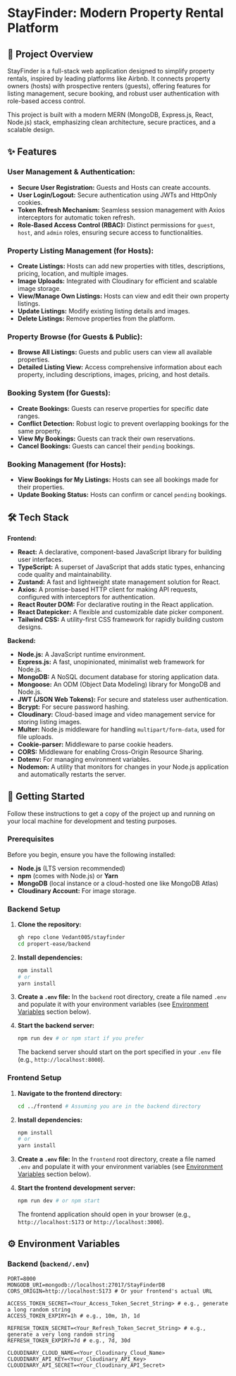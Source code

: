 # StayFinder: Modern Property Rental Platform

## 🏡 Project Overview

StayFinder is a full-stack web application designed to simplify property rentals, inspired by leading platforms like Airbnb. It connects property owners (hosts) with prospective renters (guests), offering features for listing management, secure booking, and robust user authentication with role-based access control.

This project is built with a modern MERN (MongoDB, Express.js, React, Node.js) stack, emphasizing clean architecture, secure practices, and a scalable design.

## ✨ Features

### User Management & Authentication:

- **Secure User Registration:** Guests and Hosts can create accounts.
- **User Login/Logout:** Secure authentication using JWTs and HttpOnly cookies.
- **Token Refresh Mechanism:** Seamless session management with Axios interceptors for automatic token refresh.
- **Role-Based Access Control (RBAC):** Distinct permissions for `guest`, `host`, and `admin` roles, ensuring secure access to functionalities.

### Property Listing Management (for Hosts):

- **Create Listings:** Hosts can add new properties with titles, descriptions, pricing, location, and multiple images.
- **Image Uploads:** Integrated with Cloudinary for efficient and scalable image storage.
- **View/Manage Own Listings:** Hosts can view and edit their own property listings.
- **Update Listings:** Modify existing listing details and images.
- **Delete Listings:** Remove properties from the platform.

### Property Browse (for Guests & Public):

- **Browse All Listings:** Guests and public users can view all available properties.
- **Detailed Listing View:** Access comprehensive information about each property, including descriptions, images, pricing, and host details.

### Booking System (for Guests):

- **Create Bookings:** Guests can reserve properties for specific date ranges.
- **Conflict Detection:** Robust logic to prevent overlapping bookings for the same property.
- **View My Bookings:** Guests can track their own reservations.
- **Cancel Bookings:** Guests can cancel their `pending` bookings.

### Booking Management (for Hosts):

- **View Bookings for My Listings:** Hosts can see all bookings made for their properties.
- **Update Booking Status:** Hosts can confirm or cancel `pending` bookings.

## 🛠️ Tech Stack

**Frontend:**

- **React:** A declarative, component-based JavaScript library for building user interfaces.
- **TypeScript:** A superset of JavaScript that adds static types, enhancing code quality and maintainability.
- **Zustand:** A fast and lightweight state management solution for React.
- **Axios:** A promise-based HTTP client for making API requests, configured with interceptors for authentication.
- **React Router DOM:** For declarative routing in the React application.
- **React Datepicker:** A flexible and customizable date picker component.
- **Tailwind CSS:** A utility-first CSS framework for rapidly building custom designs.

**Backend:**

- **Node.js:** A JavaScript runtime environment.
- **Express.js:** A fast, unopinionated, minimalist web framework for Node.js.
- **MongoDB:** A NoSQL document database for storing application data.
- **Mongoose:** An ODM (Object Data Modeling) library for MongoDB and Node.js.
- **JWT (JSON Web Tokens):** For secure and stateless user authentication.
- **Bcrypt:** For secure password hashing.
- **Cloudinary:** Cloud-based image and video management service for storing listing images.
- **Multer:** Node.js middleware for handling `multipart/form-data`, used for file uploads.
- **Cookie-parser:** Middleware to parse cookie headers.
- **CORS:** Middleware for enabling Cross-Origin Resource Sharing.
- **Dotenv:** For managing environment variables.
- **Nodemon:** A utility that monitors for changes in your Node.js application and automatically restarts the server.

## 🚀 Getting Started

Follow these instructions to get a copy of the project up and running on your local machine for development and testing purposes.

### Prerequisites

Before you begin, ensure you have the following installed:

- **Node.js** (LTS version recommended)
- **npm** (comes with Node.js) or **Yarn**
- **MongoDB** (local instance or a cloud-hosted one like MongoDB Atlas)
- **Cloudinary Account:** For image storage.

### Backend Setup

1.  **Clone the repository:**

    ```bash
    gh repo clone Vedant005/stayfinder
    cd propert-ease/backend
    ```

2.  **Install dependencies:**

    ```bash
    npm install
    # or
    yarn install
    ```

3.  **Create a `.env` file:**
    In the `backend` root directory, create a file named `.env` and populate it with your environment variables (see [Environment Variables](#environment-variables) section below).

4.  **Start the backend server:**
    ```bash
    npm run dev # or npm start if you prefer
    ```
    The backend server should start on the port specified in your `.env` file (e.g., `http://localhost:8000`).

### Frontend Setup

1.  **Navigate to the frontend directory:**

    ```bash
    cd ../frontend # Assuming you are in the backend directory

    ```

2.  **Install dependencies:**

    ```bash
    npm install
    # or
    yarn install
    ```

3.  **Create a `.env` file:**
    In the `frontend` root directory, create a file named `.env` and populate it with your environment variables (see [Environment Variables](#environment-variables) section below).

4.  **Start the frontend development server:**
    ```bash
    npm run dev # or npm start
    ```
    The frontend application should open in your browser (e.g., `http://localhost:5173` or `http://localhost:3000`).

## ⚙️ Environment Variables

### Backend (`backend/.env`)

```env
PORT=8000
MONGODB_URI=mongodb://localhost:27017/StayFinderDB
CORS_ORIGIN=http://localhost:5173 # Or your frontend's actual URL

ACCESS_TOKEN_SECRET=<Your_Access_Token_Secret_String> # e.g., generate a long random string
ACCESS_TOKEN_EXPIRY=1h # e.g., 10m, 1h, 1d

REFRESH_TOKEN_SECRET=<Your_Refresh_Token_Secret_String> # e.g., generate a very long random string
REFRESH_TOKEN_EXPIRY=7d # e.g., 7d, 30d

CLOUDINARY_CLOUD_NAME=<Your_Cloudinary_Cloud_Name>
CLOUDINARY_API_KEY=<Your_Cloudinary_API_Key>
CLOUDINARY_API_SECRET=<Your_Cloudinary_API_Secret>
```

